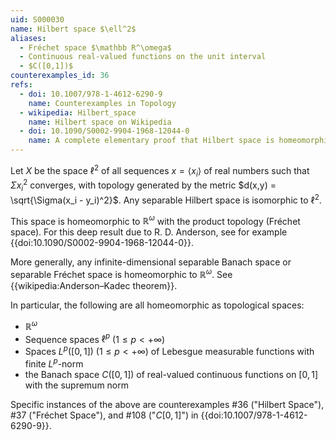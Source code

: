 ```yaml
---
uid: S000030
name: Hilbert space $\ell^2$
aliases:
  - Fréchet space $\mathbb R^\omega$
  - Continuous real-valued functions on the unit interval
  - $C([0,1])$
counterexamples_id: 36
refs:
  - doi: 10.1007/978-1-4612-6290-9 
    name: Counterexamples in Topology
  - wikipedia: Hilbert_space
    name: Hilbert space on Wikipedia
  - doi: 10.1090/S0002-9904-1968-12044-0
    name: A complete elementary proof that Hilbert space is homeomorphic to the countable infinite product of lines (Anderson & Bing)
---
```

Let $X$ be the space $\ell^2$ of all sequences $x = \langle x_i \rangle$ of real numbers such that $\Sigma x_i^2$ converges, with topology generated by the metric $d(x,y) = \sqrt{\Sigma(x_i - y_i)^2}$.  Any separable Hilbert space is isomorphic to $\ell^2$.

This space is homeomorphic to $\mathbb{R}^\omega$ with the product topology (Fréchet space).  For this deep result due to R. D. Anderson, see for example {{doi:10.1090/S0002-9904-1968-12044-0}}.

More generally, any infinite-dimensional separable Banach space or separable Fréchet space is homeomorphic to $\mathbb R^\omega$.  See {{wikipedia:Anderson–Kadec theorem}}.

In particular, the following are all homeomorphic as topological spaces:
- $\mathbb R^\omega$
- Sequence spaces $\ell^p$ ($1 \leq p < + \infty$)
- Spaces $L^p([0,1])$ ($1 \leq p < + \infty$) of Lebesgue measurable functions with finite $L^p$-norm
- the Banach space $C([0,1])$ of real-valued continuous functions on $[0,1]$ with the supremum norm

Specific instances of the above are counterexamples #36 ("Hilbert Space"), #37 ("Fréchet Space"), and #108 ("$C[0,1]$")  in {{doi:10.1007/978-1-4612-6290-9}}.
